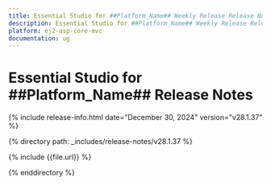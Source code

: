 ```yaml
---
title: Essential Studio for ##Platform_Name## Weekly Release Release Notes  
description: Essential Studio for ##Platform_Name## Weekly Release Release Notes  
platform: ej2-asp-core-mvc
documentation: ug
---
```


# Essential Studio for ##Platform_Name##  Release Notes  

{% include release-info.html date="December 30, 2024"  version="v28.1.37" %}

{% directory path: _includes/release-notes/v28.1.37 %}

{% include {{file.url}} %}

{% enddirectory %}